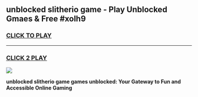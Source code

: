 
## unblocked slitherio game - Play Unblocked Gmaes & Free #xolh9
<h3>
<a href="https://news.freeplayer.one?title=unblocked_slitherio_game&ref=03M">CLICK TO PLAY</a></h3>
<hr>

<h3>
<a href="https://news.freeplayer.one?title=unblocked_slitherio_game&ref=03M">CLICK 2 PLAY</a>
  
</h3>

<a href="https://news.freeplayer.one?title=unblocked_slitherio_game&ref=03M"><img src="https://clearcache.store/games.png"></a>


**unblocked slitherio game games unblocked: Your Gateway to Fun and Accessible Online Gaming**

